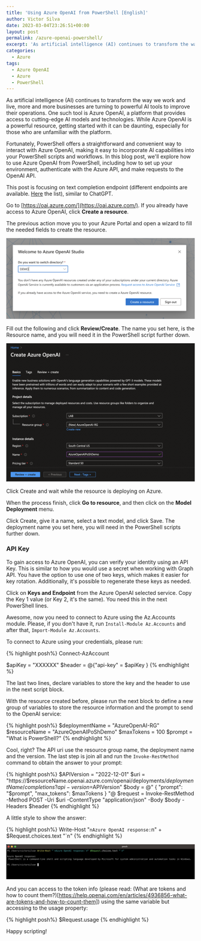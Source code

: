```yaml
---
title: 'Using Azure OpenAI from PowerShell [English]'
author: Victor Silva
date: 2023-03-04T23:26:51+00:00
layout: post
permalink: /azure-openai-powershell/
excerpt: 'As artificial intelligence (AI) continues to transform the way we work and live, more and more businesses are turning to powerful AI tools to improve their operations. One such tool is Azure OpenAI, a platform that provides access to cutting-edge AI models and technologies.'
categories:
  - Azure
tags:
  - Azure OpenAI
  - Azure
  - PowerShell
---
```


As artificial intelligence (AI) continues to transform the way we work and live, more and more businesses are turning to powerful AI tools to improve their operations. One such tool is Azure OpenAI, a platform that provides access to cutting-edge AI models and technologies. While Azure OpenAI is a powerful resource, getting started with it can be daunting, especially for those who are unfamiliar with the platform. 

Fortunately, PowerShell offers a straightforward and convenient way to interact with Azure OpenAI, making it easy to incorporate AI capabilities into your PowerShell scripts and workflows. In this blog post, we'll explore how to use Azure OpenAI from PowerShell, including how to set up your environment, authenticate with the Azure API, and make requests to the OpenAI API.

This post is focusing on text completion endpoint (different endpoints are available. [Here](https://learn.microsoft.com/en-us/azure/cognitive-services/openai/reference) the list), similar to ChatGPT.

Go to [https://oai.azure.com/](https://oai.azure.com/). If you already have access to Azure OpenAI, click **Create a resource**.

The previous action move you to your Azure Portal and open a wizard to fill the needed fields to create the resource.

<img src="/assets/images/postsImages/AZ_OpenAI_POSH_0.png" class="alignnone">

Fill out the following and click **Review/Create**. The name you set here, is the Resource name, and you will need it in the PowerShell script further down.

<img src="/assets/images/postsImages/AZ_OpenAI_POSH_1.png" class="alignnone">

Click Create and wait while the resource is deploying on Azure.

When the process finish, click **Go to resource**, and then click on the **Model Deployment** menu.

Click Create, give it a name, select a text model, and click Save. The deployment name you set here, you will need in the PowerShell scripts further down.

### API Key

To gain access to Azure OpenAI, you can verify your identity using an API Key. This is similar to how you would use a secret when working with Graph API. You have the option to use one of two keys, which makes it easier for key rotation. Additionally, it's possible to regenerate these keys as needed.

Click on **Keys and Endpoint** from the Azure OpenAI selected service. Copy the Key 1 value (or Key 2, it's the same). You need this in the next PowerShell lines.

Awesome, now you need to connect to Azure using the Az.Accounts module. Please, if you don't have it, run `Install-Module Az.Accounts` and after that, `Import-Module Az.Accounts`.

To connect to Azure using your credentials, please run:

{% highlight posh%}
Connect-AzAccount

$apiKey = "XXXXXX"
$header = @{"api-key"  = $apiKey }
{% endhighlight %}

The last two lines, declare variables to store the key and the header to use in the next script block.

With the resource created before, please run the next block to define a new group of variables to store the resource information and the prompt to send to the OpenAI service:

{% highlight posh%}
$deploymentName = "AzureOpenAI-RG"
$resourceName = "AzureOpenAIPoShDemo"
$maxTokens = 100
$prompt = "What is PowerShell?"
{% endhighlight %}

Cool, right? The API uri use the resource group name, the deployment name and the version. The last step is join all and run the `Invoke-RestMethod` command to obtain the answer to your prompt:

{% highlight posh%}
$APIVersion = "2022-12-01"
$uri = "https://$resourceName.openai.azure.com/openai/deployments/$deploymentName/completions?api-version=$APIVersion"
$body = @"
{
"prompt": "$prompt",
"max_tokens": $maxTokens
}
"@
$request = Invoke-RestMethod -Method POST -Uri $uri -ContentType "application/json" -Body $body  -Headers $header
{% endhighlight %}

A little style to show the answer:

{% highlight posh%}
Write-Host "`nAzure OpenAI response:`n" + $Request.choices.text "`n"
{% endhighlight %}

<img src="/assets/images/postsImages/AZ_OpenAI_POSH_2.png" class="alignnone">

And you can access to the token info (please read: (What are tokens and how to count them?)[https://help.openai.com/en/articles/4936856-what-are-tokens-and-how-to-count-them]) using the same variable but accessing to the usage property:

{% highlight posh%}
$Request.usage
{% endhighlight %}

Happy scripting!